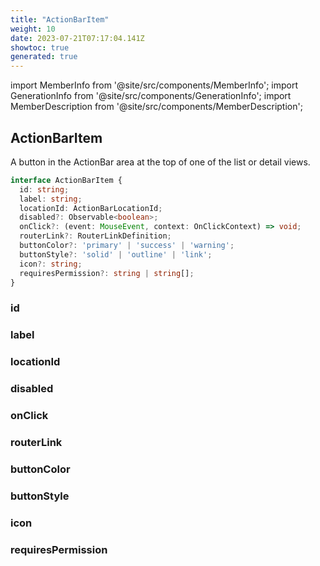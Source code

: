 ```yaml
---
title: "ActionBarItem"
weight: 10
date: 2023-07-21T07:17:04.141Z
showtoc: true
generated: true
---
```

<!-- This file was generated from the Vendure source. Do not modify. Instead, re-run the "docs:build" script -->
import MemberInfo from '@site/src/components/MemberInfo';
import GenerationInfo from '@site/src/components/GenerationInfo';
import MemberDescription from '@site/src/components/MemberDescription';


## ActionBarItem

<GenerationInfo sourceFile="packages/admin-ui/src/lib/core/src/providers/nav-builder/nav-builder-types.ts" sourceLine="89" packageName="@vendure/admin-ui" />

A button in the ActionBar area at the top of one of the list or detail views.

```ts title="Signature"
interface ActionBarItem {
  id: string;
  label: string;
  locationId: ActionBarLocationId;
  disabled?: Observable<boolean>;
  onClick?: (event: MouseEvent, context: OnClickContext) => void;
  routerLink?: RouterLinkDefinition;
  buttonColor?: 'primary' | 'success' | 'warning';
  buttonStyle?: 'solid' | 'outline' | 'link';
  icon?: string;
  requiresPermission?: string | string[];
}
```

<div className="members-wrapper">

### id

<MemberInfo kind="property" type="string"   />


### label

<MemberInfo kind="property" type="string"   />


### locationId

<MemberInfo kind="property" type="<a href='/docs/reference/admin-ui-api/action-bar/action-bar-location-id#actionbarlocationid'>ActionBarLocationId</a>"   />


### disabled

<MemberInfo kind="property" type="Observable&#60;boolean&#62;"   />


### onClick

<MemberInfo kind="property" type="(event: MouseEvent, context: <a href='/docs/reference/admin-ui-api/action-bar/on-click-context#onclickcontext'>OnClickContext</a>) =&#62; void"   />


### routerLink

<MemberInfo kind="property" type="RouterLinkDefinition"   />


### buttonColor

<MemberInfo kind="property" type="'primary' | 'success' | 'warning'"   />


### buttonStyle

<MemberInfo kind="property" type="'solid' | 'outline' | 'link'"   />


### icon

<MemberInfo kind="property" type="string"   />


### requiresPermission

<MemberInfo kind="property" type="string | string[]"   />




</div>
